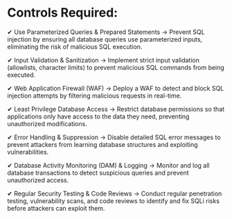 # Controls Required:

✔ Use Parameterized Queries & Prepared Statements → Prevent SQL injection by ensuring all database queries use parameterized inputs, eliminating the risk of malicious SQL execution.

✔ Input Validation & Sanitization → Implement strict input validation (allowlists, character limits) to prevent malicious SQL commands from being executed.

✔ Web Application Firewall (WAF) → Deploy a WAF to detect and block SQL injection attempts by filtering malicious requests in real-time.

✔ Least Privilege Database Access → Restrict database permissions so that applications only have access to the data they need, preventing unauthorized modifications.

✔ Error Handling & Suppression → Disable detailed SQL error messages to prevent attackers from learning database structures and exploiting vulnerabilities.

✔ Database Activity Monitoring (DAM) & Logging → Monitor and log all database transactions to detect suspicious queries and prevent unauthorized access.

✔ Regular Security Testing & Code Reviews → Conduct regular penetration testing, vulnerability scans, and code reviews to identify and fix SQLi risks before attackers can exploit them.

